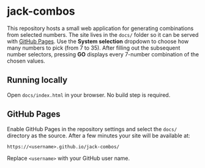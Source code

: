 # jack-combos

This repository hosts a small web application for generating combinations from selected numbers. The site lives in the `docs/` folder so it can be served with [GitHub Pages](https://pages.github.com/).
Use the **System selection** dropdown to choose how many numbers to pick (from 7
to 35). After filling out the subsequent number selectors, pressing **GO**
displays every 7-number combination of the chosen values.

## Running locally
Open `docs/index.html` in your browser. No build step is required.

## GitHub Pages
Enable GitHub Pages in the repository settings and select the `docs/` directory as the source. After a few minutes your site will be available at:
```
https://<username>.github.io/jack-combos/
```
Replace `<username>` with your GitHub user name.
